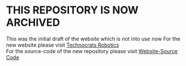 # THIS REPOSITORY IS NOW ARCHIVED 
This was the initial draft of the website which is not into use now
For the new website please visit [Technocrats Robotics](https://technocrats-robotics.github.io/website)<br>
For the source-code of the new repository please visit [Website-Source Code](https://github.com/technocrats-robotics/website)
